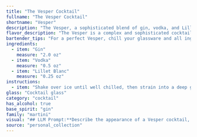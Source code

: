 ```yaml
---
title: "The Vesper Cocktail"
fullname: "The Vesper Cocktail"
shortname: "Vesper"
description: "The Vesper, a sophisticated blend of gin, vodka, and Lillet Blanc, is a classic Martini variation.  Created by Ian Fleming for his fictional spy James Bond, the Vesper's dry, herbaceous profile with a touch of sweetness reflects the character's refined tastes. "
flavor_description: "The Vesper is a complex and sophisticated cocktail. Gin dominates the palate with its juniper and botanical notes, balanced by the dryness of vodka. Lillet Blanc adds a touch of sweetness and bitterness, with hints of citrus and floral aromas. The overall taste profile is dry, refreshing, and slightly herbal, with a lingering finish that hints at both the gin and the Lillet. "
bartender_tips: "For a perfect Vesper, chill your glassware and all ingredients, especially the Lillet Blanc. Use a good quality gin and vodka, and measure precisely.  Shake vigorously with ice to thoroughly chill the drink, then double strain for a crystal clear result. Garnish with a lemon twist and express the oils over the drink before discarding. "
ingredients:
  - item: "Gin"
    measure: "2.0 oz"
  - item: "Vodka"
    measure: "0.5 oz"
  - item: "Lillet Blanc"
    measure: "0.25 oz"
instructions:
  - item: "Shake over ice until well chilled, then strain into a deep goblet and garnish with a thin slice of lemon peel."
glass: "Cocktail glass"
category: "cocktail"
has_alcohol: true
base_spirit: "gin"
family: "martini"
visual: "## LLM Prompt:**Describe the appearance of a Vesper cocktail, focusing on its color, clarity, and any potential garnish. Pay attention to the subtle details and textures of the drink, and use evocative language to paint a picture of its visual appeal.****Here's some additional information to help you:*** **Ingredients:** Gin, Vodka, Lillet Blanc* **Typical Ratio:** 3:1:1 (Gin:Vodka:Lillet Blanc)* **Garnish:** Typically a lemon twist, sometimes an olive* **Appearance:** The Vesper has a pale, almost translucent, golden hue with a slight shimmer. **Possible descriptive elements:*** **Color:**  Pale golden, straw-like, almost champagne-like* **Clarity:**  Translucent, slightly hazy, shimmering* **Texture:**  Smooth, silky, slightly oily* **Garnish:**  The lemon twist provides a bright, contrasting element, while the olive adds a briny counterpoint.**Remember to focus on the visual appeal of the drink and use evocative language to create a vivid image in the reader's mind.** "
source: "personal_collection"
---
```


